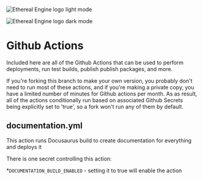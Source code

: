 ![Ethereal Engine logo light mode](https://user-images.githubusercontent.com/507127/176916054-e2ddf82b-b8c6-4e9a-8607-44b6430f38ea.png#gh-light-mode-only)

![Ethereal Engine logo dark mode](https://user-images.githubusercontent.com/507127/176916201-238cbf8f-7a79-4bdb-83b7-87c8edec1df1.png#gh-dark-mode-only)

# Github Actions

Included here are all of the Github Actions that can be used to perform deployments,
run test builds, publish publish packages, and more.

If you're forking this branch to make your own version, you probably don't need to run most of
these actions, and if you're making a private copy, you have a limited number of minutes for
Github actions per month. As as result, all of the actions conditionally run based on associated
Github Secrets being explicitly set to 'true', so a fork won't run any of them by default.

## documentation.yml
This action runs Docusaurus build to create documentation for everything and deploys it 

There is one secret controlling this action:

*`DOCUMENTATION_BUILD_ENABLED` - setting it to true will enable the action
